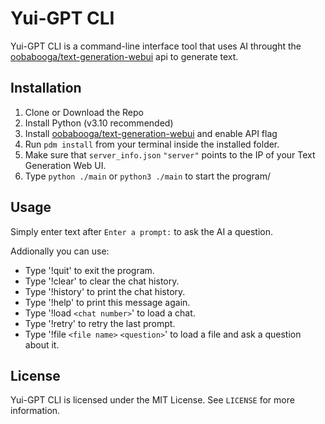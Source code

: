 # Yui-GPT CLI

Yui-GPT CLI is a command-line interface tool that uses AI throught the [oobabooga/text-generation-webui](https://github.com/oobabooga/text-generation-webui) api to generate text. 

## Installation

1. Clone or Download the Repo
2. Install Python (v3.10 recommended)
3. Install [oobabooga/text-generation-webui](https://github.com/oobabooga/text-generation-webui) and enable API flag
4. Run `pdm install` from your terminal inside the installed folder.
5. Make sure that `server_info.json` `"server"` points to the IP of your Text Generation Web UI.
6. Type `python ./main` or `python3 ./main` to start the program/

## Usage

Simply enter text after `Enter a prompt:` to ask the AI a question.

Addionally you can use: 

* Type '!quit' to exit the program.
* Type '!clear' to clear the chat history.
* Type '!history' to print the chat history.
* Type '!help' to print this message again.
* Type '!load `<chat number>`' to load a chat.
* Type '!retry' to retry the last prompt.
* Type '!file `<file name>` `<question>`' to load a file and ask a question about it.

## License

Yui-GPT CLI is licensed under the MIT License. See `LICENSE` for more information.
